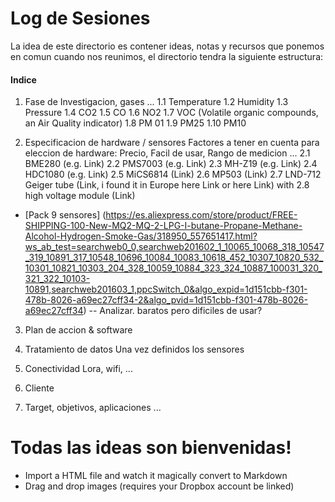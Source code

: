 # Log de Sesiones

La idea de este directorio es contener ideas, notas y recursos que ponemos en comun cuando nos reunimos, el directorio tendra la siguiente estructura:

#### Indice
1. Fase de Investigacion, gases ...
1.1 Temperature
1.2 Humidity
1.3 Pressure
1.4 CO2
1.5 CO
1.6 NO2
1.7 VOC (Volatile organic compounds, an Air Quality indicator)
1.8 PM 01
1.9 PM25
1.10 PM10

2. Especificacion de hardware / sensores
Factores a tener en cuenta para eleccion de hardware:
Precio, Facil de usar, Rango de medicion ...
2.1 BME280 (e.g. Link)
2.2 PMS7003 (e.g. Link)
2.3 MH-Z19 (e.g. Link)
2.4 HDC1080 (e.g. Link)
2.5 MiCS6814 (Link)
2.6 MP503 (Link)
2.7 LND-712 Geiger tube (Link, i found it in Europe here Link or here Link) with 2.8 high voltage module (Link)
- [Pack 9 sensores]  (https://es.aliexpress.com/store/product/FREE-SHIPPING-100-New-MQ2-MQ-2-LPG-I-butane-Propane-Methane-Alcohol-Hydrogen-Smoke-Gas/318950_557651417.html?ws_ab_test=searchweb0_0,searchweb201602_1_10065_10068_318_10547_319_10891_317_10548_10696_10084_10083_10618_452_10307_10820_532_10301_10821_10303_204_328_10059_10884_323_324_10887_100031_320_321_322_10103-10891,searchweb201603_1,ppcSwitch_0&algo_expid=1d151cbb-f301-478b-8026-a69ec27cff34-2&algo_pvid=1d151cbb-f301-478b-8026-a69ec27cff34) 
-- Analizar. baratos pero dificiles de usar?

3. Plan de accion & software

4. Tratamiento de datos
   Una vez definidos los sensores

5. Conectividad
   Lora, wifi, ...

6. Cliente

7. Target, objetivos, aplicaciones ...

# Todas las ideas son bienvenidas!

  - Import a HTML file and watch it magically convert to Markdown
  - Drag and drop images (requires your Dropbox account be linked)


